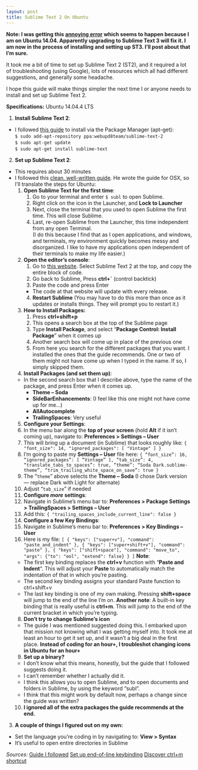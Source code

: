 ```yaml
---
layout: post
title: Sublime Text 2 On Ubuntu
---
```


**Note: I was getting this [annoying error](http://stackoverflow.com/questions/23165426/sublime-text-on-ubuntu-14-04-keeps-attempting-to-remove-it) which seems to happen because I am on Ubuntu 14.04. Apparently upgrading to Sublime Text 3 will fix it. I am now in the process of installing and setting up ST3. I’ll post about that I’m sure.**

 

It took me a bit of time to set up Sublime Text 2 (ST2), and it required a lot of troubleshooting (using Google), lots of resources which all had different suggestions, and generally some headache.

I hope this guide will make things simpler the next time I or anyone needs to install and set up Sublime Text 2.

**Specifications:** Ubuntu 14.04.4 LTS

1. **Install Sublime Text 2**:
  - I followed [this guide](http://askubuntu.com/questions/172698/how-do-i-install-sublime-text-2-3) to install via the Package Manager (apt-get):  
    `$ sudo add-apt-repository ppa:webupd8team/sublime-text-2`  
    `$ sudo apt-get update`  
    `$ sudo apt-get install sublime-text`  

2. **Set up Sublime Text 2**:
  - This requires about 30 minutes
  - I followed this [clean, well-written guide](https://blog.alexmaccaw.com/sublime-text). He wrote the guide for OSX, so I’ll translate the steps for Ubuntu:  
    1. **Open Sublime Text for the first time**:  
       1. Go to your terminal and enter `$ subl` to open Sublime.  
       2. Right click on the icon in the Launcher, and **Lock to Launcher**  
       3. Next, close the terminal that you used to open Sublime the first time. This will close Sublime.  
       4. Last, re-open Sublime from the Launcher, this time independent from any open Terminal.  
       (I do this because I find that as I open applications, and windows, and terminals, my environment quickly becomes messy and disorganized. I like to have my applications open independent of their terminals to make my life easier.)
    2. **Open the editor’s console**:
       1. Go to [this website](https://packagecontrol.io/installation#st3). Select Sublime Text 2 at the top, and copy the entire block of code.
       2. Go back to Sublime, Press **ctrl+`** (control backtick)
       3. Paste the code and press Enter
         - The code at that website will update with every release.
       4. **Restart Sublime** (You may have to do this more than once as it updates or installs things. They will prompt you to restart it.)
    3. **How to Install Packages:**
       1. Press **ctrl+shift+p**
       2. This opens a search box at the top of the Sublime page
       3. Type **Install Package**, and select “**Package Control: Install Package**” when it comes up
       4. Another search box will come up in place of the previous one
       5. From here you search for the different packages that you want. I installed the ones that the guide recommends. One or two of them might not have come up when I typed in the name. If so, I simply skipped them.
    4. **Install Packages (and set them up)**:
      - In the second search box that I describe above, type the name of the package, and press Enter when it comes up.
        - **Theme – Soda**
        - **SideBarEnhancements**: (I feel like this one might not have come up for me…)
        - **AllAutocomplete**
        - **TrailingSpaces**: Very useful
    5. **Configure your Settings**:
      1. In the menu bar along the **top of your screen** (hold **Alt** if it isn’t coming up), navigate to:
        **Preferences > Settings – User**
      2. This will bring up a document (in Sublime) that looks roughly like:
        `{
        "font_size": 14,
        "ignored_packages":
        [
        "Vintage"
        ]
        }`
      3. I’m going to paste my **Settings – User** file here:
        `{
        “font_size”: 16,
        “ignored_packages”:
        [
        “Vintage”
        ],
        “tab_size”: 4,
        “translate_tabs_to_spaces”: true,
        “theme”: “Soda Dark.sublime-theme”,
        “trim_trailing_white_space_on_save”: true
        }`
      4. The “`theme`” above selects the **Theme – Soda** (I chose Dark version — replace Dark with Light for alternate)
      5. Adjust “`tab_size`” if needed
    6. **Configure _more_ settings**:
      1. Navigate in Sublime’s menu bar to:
        **Preferences > Package Settings > TrailingSpaces > Settings – User**
      2. Add this:
        `{
        "trailing_spaces_include_current_line": false
        }`
    7. **Configure a few Key Bindings**:
      1. Navigate in Sublime’s menu bar to:
        **Preferences > Key Bindings – User**
      2. Here is my file:
        `[
        { "keys": ["super+v"], "command": "paste_and_indent" },
        { "keys": ["super+shift+v"], "command": "paste" },
        { "keys": ["shift+space"], "command": "move_to", "args": {"to": "eol", "extend": false} }
        ]`
      **Note**:
      - The first key binding replaces the **ctrl+v** function with “**Paste and Indent**“. This will adjust your **Paste** to automatically match the indentation of that in which you’re pasting.
      - The second key binding assigns your standard Paste function to ctrl+shift+v
      - The last key binding is one of my own making. Pressing **shift+space** will jump to the end of the line I’m on.
      **Another note**: A built-in key binding that is really useful is **ctrl+m**. This will jump to the end of the current bracket in which you’re typing.
    8. **Don’t try to change Sublime’s icon**
      - The guide I was mentioned suggested doing this.
      I embarked upon that mission not knowing what I was getting myself into. It took me at least an hour to get it set up, and it wasn’t a big deal in the first place.
      **Instead of coding for an hour+, I troubleshot changing icons in Ubuntu for an hour+**
    9. **Set up a binary?**
      - I don’t know what this means, honestly, but the guide that I followed suggests doing it.
      - I can’t remember whether I actually did it.
      - I think this allows you to open Sublime, and to open documents and folders in Sublime, by using the keyword “subl”.
      - I think that this might work by default now, perhaps a change since the guide was written?
    10. **I ignored all of the extra packages the guide recommends at the end.**

3. **A couple of things I figured out on my own:**
  - Set the language you’re coding in by navigating to:
    **View > Syntax**
  - It’s useful to open entire directories in Sublime

_Sources:_
[Guide I followed](https://blog.alexmaccaw.com/sublime-text)
[Set up end-of-line keybinding](http://stackoverflow.com/questions/14394598/move-to-end-of-line-without-end-key-in-sublime-text2)
[Discover ctrl+m shortcut](https://forum.sublimetext.com/t/jump-to-matching-bracket-addition/3593)

